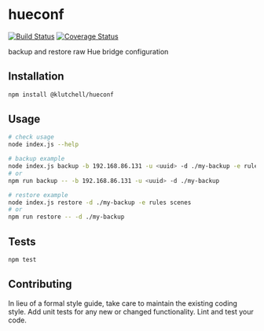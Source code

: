 # hueconf

[![Build Status](https://travis-ci.org/klutchell/hueconf.svg?branch=master)](https://travis-ci.org/klutchell/hueconf)
[![Coverage Status](https://coveralls.io/repos/github/klutchell/hueconf/badge.svg?branch=master)](https://coveralls.io/github/klutchell/hueconf?branch=master)

backup and restore raw Hue bridge configuration

## Installation

```bash
npm install @klutchell/hueconf
```

## Usage

```bash
# check usage
node index.js --help

# backup example
node index.js backup -b 192.168.86.131 -u <uuid> -d ./my-backup -e rules scenes
# or
npm run backup -- -b 192.168.86.131 -u <uuid> -d ./my-backup

# restore example
node index.js restore -d ./my-backup -e rules scenes
# or
npm run restore -- -d ./my-backup
```

## Tests

```bash
npm test
```

## Contributing

In lieu of a formal style guide, take care to maintain the existing coding style.
Add unit tests for any new or changed functionality.
Lint and test your code.